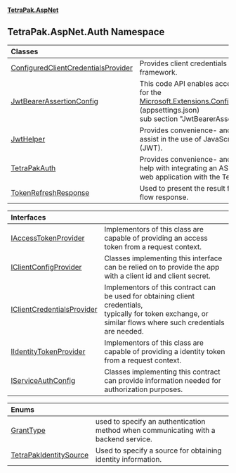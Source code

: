 #### [TetraPak.AspNet](index.md 'index')
## TetraPak.AspNet.Auth Namespace

| Classes | |
| :--- | :--- |
| [ConfiguredClientCredentialsProvider](TetraPak_AspNet_Auth_ConfiguredClientCredentialsProvider.md 'TetraPak.AspNet.Auth.ConfiguredClientCredentialsProvider') | Provides client credentials from the configuration framework.<br/> |
| [JwtBearerAssertionConfig](TetraPak_AspNet_Auth_JwtBearerAssertionConfig.md 'TetraPak.AspNet.Auth.JwtBearerAssertionConfig') | This code API enables access and manipulation for the [Microsoft.Extensions.Configuration.IConfiguration](https://docs.microsoft.com/en-us/dotnet/api/Microsoft.Extensions.Configuration.IConfiguration 'Microsoft.Extensions.Configuration.IConfiguration') (appsettings.json)<br/>sub section "JwtBearerAssertion";<br/> |
| [JwtHelper](TetraPak_AspNet_Auth_JwtHelper.md 'TetraPak.AspNet.Auth.JwtHelper') | Provides convenience- and extension methods to assist in the use of JavaScript Web Tokens (JWT). <br/> |
| [TetraPakAuth](TetraPak_AspNet_Auth_TetraPakAuth.md 'TetraPak.AspNet.Auth.TetraPakAuth') | Provides convenience- and extension methods to help with integrating an ASP.NET Core/5+<br/>web application with the Tetra Pak Auth Services.<br/> |
| [TokenRefreshResponse](TetraPak_AspNet_Auth_TokenRefreshResponse.md 'TetraPak.AspNet.Auth.TokenRefreshResponse') | Used to present the result from a token refresh flow response.<br/> |

| Interfaces | |
| :--- | :--- |
| [IAccessTokenProvider](TetraPak_AspNet_Auth_IAccessTokenProvider.md 'TetraPak.AspNet.Auth.IAccessTokenProvider') | Implementors of this class are capable of providing an access token from a request context. <br/> |
| [IClientConfigProvider](TetraPak_AspNet_Auth_IClientConfigProvider.md 'TetraPak.AspNet.Auth.IClientConfigProvider') | Classes implementing this interface can be relied on to provide the app with a client id and client secret. <br/> |
| [IClientCredentialsProvider](TetraPak_AspNet_Auth_IClientCredentialsProvider.md 'TetraPak.AspNet.Auth.IClientCredentialsProvider') | Implementors of this contract can be used for obtaining client credentials,<br/>typically for token exchange, or similar flows where such credentials are needed.<br/> |
| [IIdentityTokenProvider](TetraPak_AspNet_Auth_IIdentityTokenProvider.md 'TetraPak.AspNet.Auth.IIdentityTokenProvider') | Implementors of this class are capable of providing a identity token from a request context.<br/> |
| [IServiceAuthConfig](TetraPak_AspNet_Auth_IServiceAuthConfig.md 'TetraPak.AspNet.Auth.IServiceAuthConfig') | Classes implementing this contract can provide information needed for authorization purposes. <br/> |

| Enums | |
| :--- | :--- |
| [GrantType](TetraPak_AspNet_Auth_GrantType.md 'TetraPak.AspNet.Auth.GrantType') | used to specify an authentication method when communicating with a backend service.<br/> |
| [TetraPakIdentitySource](TetraPak_AspNet_Auth_TetraPakIdentitySource.md 'TetraPak.AspNet.Auth.TetraPakIdentitySource') | Used to specify a source for obtaining identity information.  <br/> |
